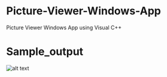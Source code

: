 # Picture-Viewer-Windows-App
Picture Viewer Windows App using Visual C++
# Sample_output
![alt text](https://github.com/BlitzenPrancer/Picture-Viewer-Windows-App/blob/main/PictureViewer.PNG)

